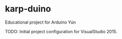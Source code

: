 # karp-duino
 Educational project for Arduino Yún
 
 TODO: Initial project configuration for VisualStudio 2015.
